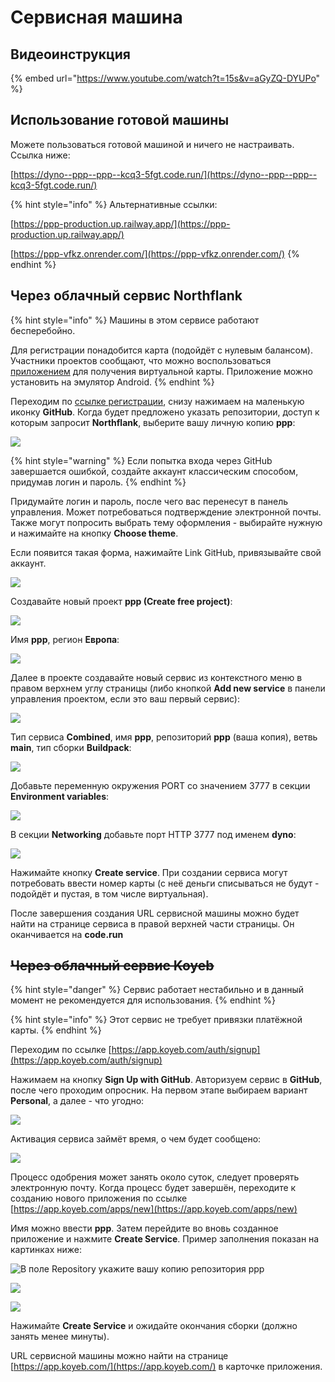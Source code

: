 # Сервисная машина

## Видеоинструкция

{% embed url="https://www.youtube.com/watch?t=15s&v=aGyZQ-DYUPo" %}

## Использование готовой машины

Можете пользоваться готовой машиной и ничего не настраивать. Ссылка ниже:

[https://dyno--ppp--ppp--kcq3-5fgt.code.run/](https://dyno--ppp--ppp--kcq3-5fgt.code.run/)

{% hint style="info" %}
Альтернативные ссылки:

[https://ppp-production.up.railway.app/](https://ppp-production.up.railway.app/)

[https://ppp-vfkz.onrender.com/](https://ppp-vfkz.onrender.com/)
{% endhint %}

## Через облачный сервис Northflank

{% hint style="info" %}
Машины в этом сервисе работают бесперебойно.

Для регистрации понадобится карта (подойдёт с нулевым балансом). Участники проектов сообщают, что можно воспользоваться [приложением](https://apkcombo.com/ru/oldubil/com.colendi.oldubil/) для получения виртуальной карты. Приложение можно установить на эмулятор Android.
{% endhint %}

Переходим по [ссылке регистрации](https://app.northflank.com/signup), снизу нажимаем на маленькую иконку **GitHub**. Когда будет предложено указать репозитории, доступ к которым запросит **Northflank**, выберите вашу личную копию **ppp**:

![](<../.gitbook/assets/image (358) (1).png>)

{% hint style="warning" %}
Если попытка входа через GitHub завершается ошибкой, создайте аккаунт классическим способом, придумав логин и пароль.
{% endhint %}

Придумайте логин и пароль, после чего вас перенесут в панель управления. Может потребоваться подтверждение электронной почты. Также могут попросить выбрать тему оформления - выбирайте нужную и нажимайте на кнопку **Choose theme**.

Если появится такая форма, нажимайте Link GitHub, привязывайте свой аккаунт.

![](<../.gitbook/assets/image (357).png>)

Создавайте новый проект **ppp (Create free project)**:

![](<../.gitbook/assets/image (355).png>)

Имя **ppp**, регион **Европа**:

![](<../.gitbook/assets/image (356).png>)

Далее в проекте создавайте новый сервис из контекстного меню в правом верхнем углу страницы (либо кнопкой **Add new service** в панели управления проектом, если это ваш первый сервис):

![](<../.gitbook/assets/image (360).png>)

Тип сервиса **Combined**, имя **ppp**, репозиторий **ppp** (ваша копия), ветвь **main**, тип сборки **Buildpack**:

![](<../.gitbook/assets/image (359) (1) (1).png>)

Добавьте переменную окружения PORT со значением 3777 в секции **Environment variables**:

![](<../.gitbook/assets/image (347).png>)

В секции **Networking** добавьте порт HTTP 3777 под именем **dyno**:

![](<../.gitbook/assets/image (345).png>)

Нажимайте кнопку **Create service**. При создании сервиса могут потребовать ввести номер карты (с неё деньги списываться не будут - подойдёт и пустая, в том числе виртуальная).&#x20;

После завершения создания URL сервисной машины можно будет найти на странице сервиса в правой верхней части страницы. Он оканчивается на **code.run**

## ~~Через облачный сервис Koyeb~~

{% hint style="danger" %}
Сервис работает нестабильно и в данный момент не рекомендуется для использования.
{% endhint %}

{% hint style="info" %}
Этот сервис не требует привязки платёжной карты.
{% endhint %}

Переходим по ссылке [https://app.koyeb.com/auth/signup](https://app.koyeb.com/auth/signup)

Нажимаем на кнопку **Sign Up with GitHub**. Авторизуем сервис в **GitHub**, после чего проходим опросник. На первом этапе выбираем вариант **Personal**, а далее - что угодно:

![](<../.gitbook/assets/image (348).png>)

Активация сервиса займёт время, о чем будет сообщено:

![](<../.gitbook/assets/image (362).png>)

Процесс одобрения может занять около суток, следует проверять электронную почту. Когда процесс будет завершён, переходите к созданию нового приложения по ссылке [https://app.koyeb.com/apps/new](https://app.koyeb.com/apps/new)

Имя можно ввести **ppp**. Затем перейдите во вновь созданное приложение и нажмите **Create Service**. Пример заполнения показан на картинках ниже:

![В поле Repository укажите вашу копию репозитория ppp](<../.gitbook/assets/image (352).png>)

![](<../.gitbook/assets/image (349).png>)

![](<../.gitbook/assets/image (346) (1).png>)

Нажимайте **Create Service** и ожидайте окончания сборки (должно занять менее минуты).

URL сервисной машины можно найти на странице [https://app.koyeb.com/](https://app.koyeb.com/) в карточке приложения.
